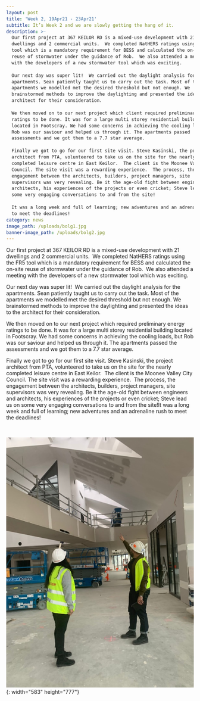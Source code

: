 ```yaml
---
layout: post
title: 'Week 2, 19Apr21 - 23Apr21'
subtitle: It’s Week 2 and we are slowly getting the hang of it.
description: >-
  Our first project at 367 KEILOR RD is a mixed-use development with 21
  dwellings and 2 commercial units.  We completed NatHERS ratings using the FR5
  tool which is a mandatory requirement for BESS and calculated the on-site
  reuse of stormwater under the guidance of Rob.  We also attended a meeting
  with the developers of a new stormwater tool which was exciting.

  Our next day was super lit!  We carried out the daylight analysis for the
  apartments. Sean patiently taught us to carry out the task. Most of the
  apartments we modelled met the desired threshold but not enough. We
  brainstormed methods to improve the daylighting and presented the ideas to the
  architect for their consideration.

  We then moved on to our next project which client required preliminary energy
  ratings to be done. It was for a large multi storey residential building
  located in Footscray. We had some concerns in achieving the cooling loads, but
  Rob was our saviour and helped us through it. The apartments passed
  assessments and we got them to a 7.7 star average.

  Finally we got to go for our first site visit. Steve Kasinski, the project
  architect from PTA, volunteered to take us on the site for the nearly
  completed leisure centre in East Keilor.  The client is the Moonee Valley City
  Council. The site visit was a rewarding experience.  The process, the
  engagement between the architects, builders, project managers, site
  supervisors was very revealing. Be it the age-old fight between engineers and
  architects, his experiences of the projects or even cricket; Steve lead us on
  some very engaging conversations to and from the site!

  It was a long week and full of learning; new adventures and an adrenaline rush
  to meet the deadlines!
category: news
image_path: /uploads/bolg1.jpg
banner-image_path: /uploads/bolg2.jpg
---
```

Our first project at 367 KEILOR RD is a mixed-use development with 21 dwellings and 2 commercial units.&nbsp; We completed NatHERS ratings using the FR5 tool which is a mandatory requirement for BESS and calculated the on-site reuse of stormwater under the guidance of Rob.&nbsp; We also attended a meeting with the developers of a new stormwater tool which was exciting.

Our next day was super lit\!&nbsp; We carried out the daylight analysis for the apartments. Sean patiently taught us to carry out the task. Most of the apartments we modelled met the desired threshold but not enough. We brainstormed methods to improve the daylighting and presented the ideas to the architect for their consideration.

We then moved on to our next project which required preliminary energy ratings to be done. It was for a large multi storey residential building located in Footscray. We had some concerns in achieving the cooling loads, but Rob was our saviour and helped us through it. The apartments passed the assessments and we got them to a 7.7 star average.

Finally we got to go for our first site visit. Steve Kasinski, the project architect from PTA, volunteered to take us on the site for the nearly completed leisure centre in East Keilor.&nbsp; The client is the Moonee Valley City Council. The site visit was a rewarding experience.&nbsp; The process, the engagement between the architects, builders, project managers, site supervisors was very revealing. Be it the age-old fight between engineers and architects, his experiences of the projects or even cricket; Steve lead us on some very engaging conversations to and from the site\!It was a long week and full of learning; new adventures and an adrenaline rush to meet the deadlines\!

&nbsp;

![](/uploads/bolg3.jpg){: width="583" height="777"}
